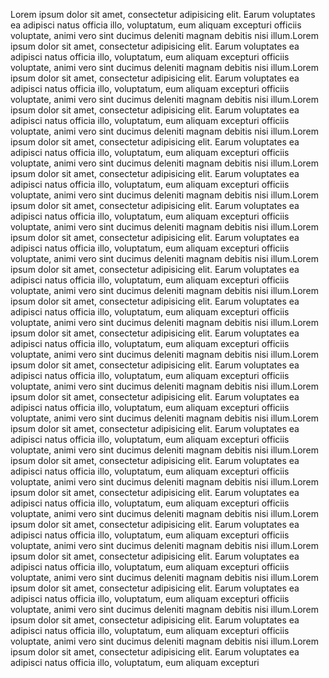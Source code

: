 Lorem ipsum dolor sit amet, consectetur adipisicing elit. Earum voluptates ea adipisci natus officia illo,
            voluptatum, eum aliquam excepturi officiis voluptate, animi vero sint ducimus deleniti magnam debitis nisi
            illum.Lorem ipsum dolor sit amet, consectetur adipisicing elit. Earum voluptates ea adipisci natus officia
            illo, voluptatum, eum aliquam excepturi officiis voluptate, animi vero sint ducimus deleniti magnam debitis
            nisi illum.Lorem ipsum dolor sit amet, consectetur adipisicing elit. Earum voluptates ea adipisci natus
            officia illo, voluptatum, eum aliquam excepturi officiis voluptate, animi vero sint ducimus deleniti magnam
            debitis nisi illum.Lorem ipsum dolor sit amet, consectetur adipisicing elit. Earum voluptates ea adipisci
            natus officia illo, voluptatum, eum aliquam excepturi officiis voluptate, animi vero sint ducimus deleniti
            magnam debitis nisi illum.Lorem ipsum dolor sit amet, consectetur adipisicing elit. Earum voluptates ea
            adipisci natus officia illo, voluptatum, eum aliquam excepturi officiis voluptate, animi vero sint ducimus
            deleniti magnam debitis nisi illum.Lorem ipsum dolor sit amet, consectetur adipisicing elit. Earum
            voluptates ea adipisci natus officia illo, voluptatum, eum aliquam excepturi officiis voluptate, animi vero
            sint ducimus deleniti magnam debitis nisi illum.Lorem ipsum dolor sit amet, consectetur adipisicing elit.
            Earum voluptates ea adipisci natus officia illo, voluptatum, eum aliquam excepturi officiis voluptate, animi
            vero sint ducimus deleniti magnam debitis nisi illum.Lorem ipsum dolor sit amet, consectetur adipisicing
            elit. Earum voluptates ea adipisci natus officia illo, voluptatum, eum aliquam excepturi officiis voluptate,
            animi vero sint ducimus deleniti magnam debitis nisi illum.Lorem ipsum dolor sit amet, consectetur
            adipisicing elit. Earum voluptates ea adipisci natus officia illo, voluptatum, eum aliquam excepturi
            officiis voluptate, animi vero sint ducimus deleniti magnam debitis nisi illum.Lorem ipsum dolor sit amet,
            consectetur adipisicing elit. Earum voluptates ea adipisci natus officia illo, voluptatum, eum aliquam
            excepturi officiis voluptate, animi vero sint ducimus deleniti magnam debitis nisi illum.Lorem ipsum dolor
            sit amet, consectetur adipisicing elit. Earum voluptates ea adipisci natus officia illo, voluptatum, eum
            aliquam excepturi officiis voluptate, animi vero sint ducimus deleniti magnam debitis nisi illum.Lorem ipsum
            dolor sit amet, consectetur adipisicing elit. Earum voluptates ea adipisci natus officia illo, voluptatum,
            eum aliquam excepturi officiis voluptate, animi vero sint ducimus deleniti magnam debitis nisi illum.Lorem
            ipsum dolor sit amet, consectetur adipisicing elit. Earum voluptates ea adipisci natus officia illo,
            voluptatum, eum aliquam excepturi officiis voluptate, animi vero sint ducimus deleniti magnam debitis nisi
            illum.Lorem ipsum dolor sit amet, consectetur adipisicing elit. Earum voluptates ea adipisci natus officia
            illo, voluptatum, eum aliquam excepturi officiis voluptate, animi vero sint ducimus deleniti magnam debitis
            nisi illum.Lorem ipsum dolor sit amet, consectetur adipisicing elit. Earum voluptates ea adipisci natus
            officia illo, voluptatum, eum aliquam excepturi officiis voluptate, animi vero sint ducimus deleniti magnam
            debitis nisi illum.Lorem ipsum dolor sit amet, consectetur adipisicing elit. Earum voluptates ea adipisci
            natus officia illo, voluptatum, eum aliquam excepturi officiis voluptate, animi vero sint ducimus deleniti
            magnam debitis nisi illum.Lorem ipsum dolor sit amet, consectetur adipisicing elit. Earum voluptates ea
            adipisci natus officia illo, voluptatum, eum aliquam excepturi officiis voluptate, animi vero sint ducimus
            deleniti magnam debitis nisi illum.Lorem ipsum dolor sit amet, consectetur adipisicing elit. Earum
            voluptates ea adipisci natus officia illo, voluptatum, eum aliquam excepturi officiis voluptate, animi vero
            sint ducimus deleniti magnam debitis nisi illum.Lorem ipsum dolor sit amet, consectetur adipisicing elit.
            Earum voluptates ea adipisci natus officia illo, voluptatum, eum aliquam excepturi officiis voluptate, animi
            vero sint ducimus deleniti magnam debitis nisi illum.Lorem ipsum dolor sit amet, consectetur adipisicing
            elit. Earum voluptates ea adipisci natus officia illo, voluptatum, eum aliquam excepturi officiis voluptate,
            animi vero sint ducimus deleniti magnam debitis nisi illum.Lorem ipsum dolor sit amet, consectetur
            adipisicing elit. Earum voluptates ea adipisci natus officia illo, voluptatum, eum aliquam excepturi